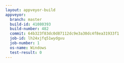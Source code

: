 ```yaml
---
layout: appveyor-build
appveyor:
  branch: master
  build-id: 41080393
  build-number: 482
  commit: 64b323f83dc0d87112dc9e3a30dc4f8ea31933f1
  job-id: lh24xjfq51wydgvu
  job-number: 1
  os-name: Windows
  test-result: 0
---
```

